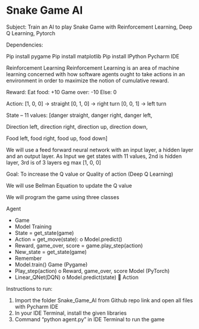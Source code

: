 # Snake Game AI

Subject: Train an AI to play Snake Game with Reinforcement Learning, Deep Q Learning, Pytorch

Dependencies:

Pip install pygame
Pip install matplotlib
Pip install IPython
Pycharm IDE

Reinforcement Learning
Reinforcement Learning is an area of machine learning concerned with how software agents ought to take actions in an environment in order to maximize the notion of cumulative reward.

Reward:
Eat food: +10
Game over: -10
Else: 0

Action:
[1, 0, 0] -> straight
[0, 1, 0] -> right turn
[0, 0, 1] -> left turn

State – 11 values:
[danger straight, danger right, danger left,

Direction left, direction right, direction up, direction down,

Food left, food right, food up, food down]

We will use a feed forward neural network with an input layer, a hidden layer and an output layer.
As Input we get states with 11 values, 2nd is hidden layer, 3rd is of 3 layers eg max [1, 0, 0]

Goal: To increase the Q value or Quality of action (Deep Q Learning)

We will use Bellman Equation to update the Q value

We will program the game using three classes

Agent
-	Game
-	Model
Training
-	State = get_state(game)
-	Action = get_move(state):
o	Model.predict()
-	Reward, game_over, score = game.play_step(action)
-	New_state = get_state(game)
-	Remember
-	Model.train()
Game (Pygame)
-	Play_step(action)
o	Reward, game_over, score
Model (PyTorch)
-	Linear_QNet(DQN)
o	Model.predict(state)
	Action


Instructions to run:

1)	Import the folder Snake_Game_AI from Github repo link and open all files with Pycharm IDE
2)	In your IDE Terminal, install the given libraries
3)	Command “python agent.py” in IDE Terminal to run the game

